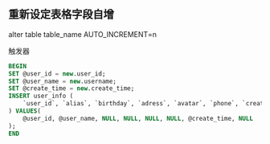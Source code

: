 ##  重新设定表格字段自增

alter table table_name AUTO_INCREMENT=n

触发器

```sql
BEGIN
SET @user_id = new.user_id;
SET @user_name = new.username;
SET @create_time = new.create_time;
INSERT user_info (
    `user_id`, `alias`, `birthday`, `adress`, `avatar`, `phone`, `create_time`, `update_time`
) VALUES(
    @user_id, @user_name, NULL, NULL, NULL, NULL, @create_time, NULL
);
END
```